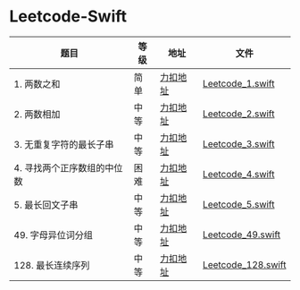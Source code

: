 # Leetcode-Swift

| 题目   | 等级   | 地址      | 文件        |
|--------|--------|-----------|-----------|
| 1. 两数之和 | 简单   | [力扣地址](https://leetcode.cn/problems/two-sum/description/) | [Leetcode_1.swift](./LeetCode-swift/Leetcode_1.swift) |
| 2. 两数相加 | 中等   | [力扣地址](https://leetcode.cn/problems/add-two-numbers/description/) | [Leetcode_2.swift](./LeetCode-swift/Leetcode_2.swift) |
| 3. 无重复字符的最长子串 | 中等 | [力扣地址](https://leetcode.cn/problems/longest-substring-without-repeating-characters/description/) | [Leetcode_3.swift](./LeetCode-swift/Leetcode_3.swift) |
| 4. 寻找两个正序数组的中位数 | 困难 | [力扣地址](https://leetcode.cn/problems/median-of-two-sorted-arrays/description/) | [Leetcode_4.swift](./LeetCode-swift/Leetcode_4.swift) |
| 5. 最长回文子串 | 中等 | [力扣地址](https://leetcode.cn/problems/longest-palindromic-substring/description/) | [Leetcode_5.swift](./LeetCode-swift/Leetcode_5.swift) |
| 49. 字母异位词分组 | 中等 | [力扣地址](https://leetcode.cn/problems/group-anagrams/description/?envType=study-plan-v2&envId=top-100-liked) | [Leetcode_49.swift](./LeetCode-swift/Leetcode_49.swift) |
| 128. 最长连续序列 | 中等 | [力扣地址](https://leetcode.cn/problems/longest-consecutive-sequence/?envType=study-plan-v2&envId=top-100-liked) | [Leetcode_128.swift](./LeetCode-swift/Leetcode_128.swift) |